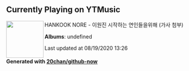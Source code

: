 ## Currently Playing on YTMusic

[<img align="left" width="100" src="https://i.ytimg.com/vi/HWRMtEb1nQs/sddefault.jpg?sqp=-oaymwEWCJADEOEBIAQqCghqEJQEGHgg6AJIWg&rs">](https://music.youtube.com/channel/UCp57m_15RPFgvjsx3FrCE_A)

HANKOOK NORE - 이원진 시작하는 연인들을위해 (가사 첨부)

**Albums**: undefined

Last updated at 08/19/2020 13:26

#### Generated with [20chan/github-now](https://github.com/20chan/github-now)


<!--
**20chan/20chan** is a ✨ _special_ ✨ repository because its `README.md` (this file) appears on your GitHub profile.

Here are some ideas to get you started:

- 🔭 I’m currently working on ...
- 🌱 I’m currently learning ...
- 👯 I’m looking to collaborate on ...
- 🤔 I’m looking for help with ...
- 💬 Ask me about ...
- 📫 How to reach me: ...
- 😄 Pronouns: ...
- ⚡ Fun fact: ...
-->
